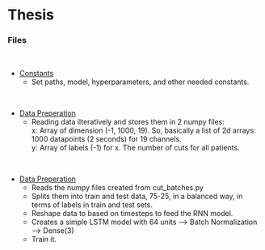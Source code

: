 # Thesis

### Files
<br>

* <a href="https://github.com/Ggkenios/thesis/blob/main/extra/constants.py">Constants</a> <br>
   - Set paths, model, hyperparameters, and other needed constants.
<br>

* <a href="https://github.com/Ggkenios/thesis/blob/main/extra/cut_batches.py">Data Preperation</a> <br>
   - Reading data ilteratively and stores them in 2 numpy files: <br>
      x: Array of dimension (-1, 1000, 19). So, basically a list of 2d arrays: 1000 datapoints (2 seconds) for 19 channels. <br>
      y: Array of labels (-1) for x. The number of cuts for all patients. <br>
<br>
      
* <a href="https://github.com/Ggkenios/thesis/blob/main/model_train.py">Data Preperation</a> <br>
   - Reads the numpy files created from cut_batches.py
   - Splits them into train and test data, 75-25, in a balanced way, in terms of labels in train and test sets.
   - Reshape data to based on timesteps to feed the RNN model.
   - Creates a simple LSTM model with 64 units --> Batch Normalization --> Dense(3)
   - Train it.
